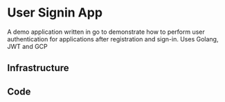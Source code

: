 # User Signin App
A demo application written in go to demonstrate how to perform user authentication for applications after registration and sign-in. Uses Golang, JWT and GCP 

## Infrastructure

## Code
